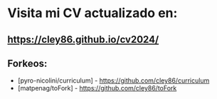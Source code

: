 # Visita mi CV actualizado en:

## https://cley86.github.io/cv2024/

## Forkeos:
- [pyro-nicolini/curriculum] - https://github.com/cley86/curriculum
- [matpenag/toFork] - https://github.com/cley86/toFork
